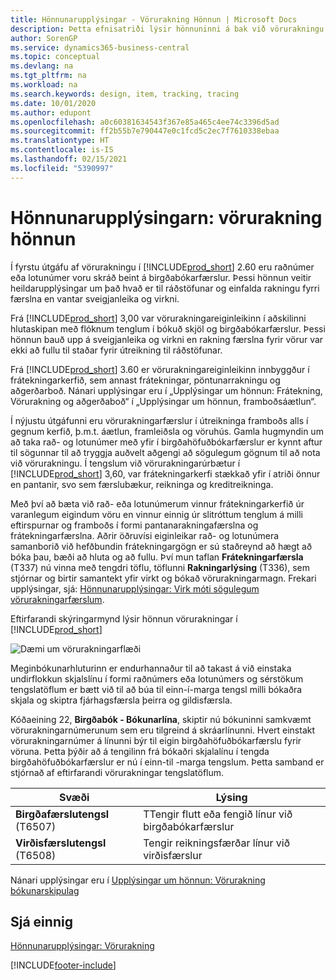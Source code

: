 ```yaml
---
title: Hönnunarupplýsingar - Vörurakning Hönnun | Microsoft Docs
description: Þetta efnisatriði lýsir hönnuninni á bak við vörurakningu í Business Central.
author: SorenGP
ms.service: dynamics365-business-central
ms.topic: conceptual
ms.devlang: na
ms.tgt_pltfrm: na
ms.workload: na
ms.search.keywords: design, item, tracking, tracing
ms.date: 10/01/2020
ms.author: edupont
ms.openlocfilehash: a0c60381634543f367e85a465c4ee74c3396d5ad
ms.sourcegitcommit: ff2b55b7e790447e0c1fcd5c2ec7f7610338ebaa
ms.translationtype: HT
ms.contentlocale: is-IS
ms.lasthandoff: 02/15/2021
ms.locfileid: "5390997"
---
```

# <a name="design-details-item-tracking-design"></a>Hönnunarupplýsingarn: vörurakning hönnun
Í fyrstu útgáfu af vörurakningu í [!INCLUDE[prod_short](includes/prod_short.md)] 2.60 eru raðnúmer eða lotunúmer voru skráð beint á birgðabókarfærslur. Þessi hönnun veitir heildarupplýsingar um það hvað er til ráðstöfunar og einfalda rakningu fyrri færslna en vantar sveigjanleika og virkni.  

Frá [!INCLUDE[prod_short](includes/prod_short.md)] 3,00 var vörurakningareiginleikinn í aðskilinni hlutaskipan með flóknum tenglum í bókuð skjöl og birgðabókarfærslur. Þessi hönnun bauð upp á sveigjanleika og virkni en rakning færslna fyrir vörur var ekki að fullu til staðar fyrir útreikning til ráðstöfunar.  

Frá [!INCLUDE[prod_short](includes/prod_short.md)] 3.60 er vörurakningareiginleikinn innbyggður í frátekningarkerfið, sem annast frátekningar, pöntunarrakningu og aðgerðarboð. Nánari upplýsingar eru í „Upplýsingar um hönnun: Frátekning, Vörurakning og aðgerðaboð“ í „Upplýsingar um hönnun, framboðsáætlun“.  

Í nýjustu útgáfunni eru vörurakningarfærslur í útreikninga framboðs alls í gegnum kerfið, þ.m.t. áætlun, framleiðsla og vöruhús. Gamla hugmyndin um að taka rað- og lotunúmer með yfir í birgðahöfuðbókarfærslur er kynnt aftur til sögunnar til að tryggja auðvelt aðgengi að sögulegum gögnum til að nota við vörurakningu. Í tengslum við vörurakningarúrbætur í [!INCLUDE[prod_short](includes/prod_short.md)] 3,60, var frátekningarkerfi stækkað yfir í atriði önnur en pantanir, svo sem færslubækur, reikninga og kreditreikninga.  

Með því að bæta við rað- eða lotunúmerum vinnur frátekningarkerfið úr varanlegum eigindum vöru en vinnur einnig úr slitróttum tenglum á milli eftirspurnar og framboðs í formi pantanarakningafærslna og frátekningarfærslna. Aðrir öðruvísi eiginleikar rað- og lotunúmera samanborið við hefðbundin frátekningargögn er sú staðreynd að hægt að bóka þau, bæði að hluta og að fullu. Því mun taflan **Frátekningarfærsla** (T337) nú vinna með tengdri töflu, töflunni **Rakningarlýsing** (T336), sem stjórnar og birtir samantekt yfir virkt og bókað vörurakningarmagn. Frekari upplýsingar, sjá: [Hönnunarupplýsingar: Virk móti sögulegum vörurakningarfærslum](design-details-active-versus-historic-item-tracking-entries.md).  

Eftirfarandi skýringarmynd lýsir hönnun vörurakningar í [!INCLUDE[prod_short](includes/prod_short.md)]  

![Dæmi um vörurakningarflæði](media/design_details_item_tracking_design.png "Dæmi um vörurakningarflæði")  

Meginbókunarhluturinn er endurhannaður til að takast á við einstaka undirflokkun skjalslínu í formi raðnúmers eða lotunúmers og sérstökum tengslatöflum er bætt við til að búa til einn-í-marga tengsl milli bókaðra skjala og skiptra fjárhagsfærsla þeirra og gildisfærsla.  

Kóðaeining 22, **Birgðabók - Bókunarlína**, skiptir nú bókuninni samkvæmt vörurakningarnúmerunum sem eru tilgreind á skráarlínunni. Hvert einstakt vörurakningarnúmer á línunni býr til eigin birgðahöfuðbókarfærslu fyrir vöruna. Þetta þýðir að á tengilinn frá bókaðri skjalalínu í tengda birgðahöfuðbókarfærslur er nú í einn-til -marga tengslum. Þetta samband er stjórnað af eftirfarandi vörurakningar tengslatöflum.  

|Svæði|Lýsing|  
|---------------|---------------------------------------|  
|**Birgðafærslutengsl** (T6507)|TTengir flutt eða fengið línur við birgðabókarfærslur|  
|**Virðisfærslutengsl** (T6508)|Tengir reikningsfærðar línur við virðisfærslur|  

Nánari upplýsingar eru í [Upplýsingar um hönnun: Vörurakning bókunarskipulag](design-details-item-tracking-posting-structure.md)  

## <a name="see-also"></a>Sjá einnig  
[Hönnunarupplýsingar: Vörurakning](design-details-item-tracking.md)


[!INCLUDE[footer-include](includes/footer-banner.md)]